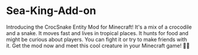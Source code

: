 # Sea-King-Add-on
Introducing the CrocSnake Entity Mod for Minecraft! It's a mix of a crocodile and a snake. It moves fast and lives in tropical places. It hunts for food and might be curious about players. You can fight it or try to make friends with it. Get the mod now and meet this cool creature in your Minecraft game! 🐊🐍
